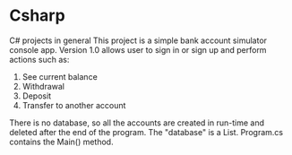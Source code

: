 # Csharp
C# projects in general
This project is a simple bank account simulator console app. Version 1.0 allows user to sign in or sign up and perform actions such as: 

1. See current balance
2. Withdrawal
3. Deposit
4. Transfer to another account

There is no database, so all the accounts are created in run-time and deleted after the end of the program. The "database" is a List.
Program.cs contains the Main() method.
